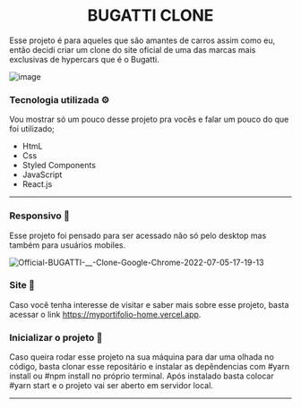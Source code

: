 

<h1 align="center"> BUGATTI CLONE</h1>

<p>Esse projeto é para aqueles que são amantes de carros assim como eu, então decidi criar um clone do site oficial de uma das marcas mais exclusivas de hypercars que é o Bugatti.</p>

![image](https://user-images.githubusercontent.com/92988574/170282338-376f90b4-fb91-4bb2-b26b-3fd0da129952.png)


### Tecnologia utilizada ⚙️
Vou mostrar só um pouco desse projeto pra vocês e falar um pouco do que foi utilizado;
+ HtmL
+ Css
+ Styled Components
+ JavaScript
+ React.js
---
### Responsivo 🚀 
Esse projeto foi pensado para ser acessado não só pelo desktop mas também para usuários mobiles.

![Official-BUGATTI-__-Clone-Google-Chrome-2022-07-05-17-19-13](https://user-images.githubusercontent.com/92988574/177409610-4e2839d0-01cd-4dd1-bd1f-ad8076f6a4bf.gif)

### Site 🚀 
Caso você tenha interesse de visitar e saber mais sobre esse projeto, basta acessar o link https://myportifolio-home.vercel.app.

### Inicializar o projeto 🚀

Caso queira rodar esse projeto na sua máquina para dar uma olhada no código, basta clonar esse repositário e instalar as depêndencias com #yarn install ou #npm install no próprio terminal. Após instalado basta colocar #yarn start e o projeto vai ser aberto em servidor local.


---


